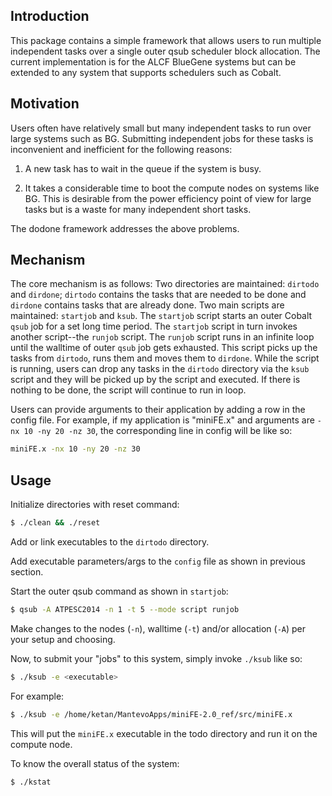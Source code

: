 Introduction
-------------

This package contains a simple framework that allows users to run multiple
independent tasks over a single outer qsub scheduler block allocation. The
current implementation is for the ALCF BlueGene systems but can be extended to
any system that supports schedulers such as Cobalt.


Motivation
-----------

Users often have relatively small but many independent tasks to run over large
systems such as BG. Submitting independent jobs for these tasks is inconvenient
and inefficient for the following reasons:

1) A new task has to wait in the queue if the system is busy.

2) It takes a considerable time to boot the compute nodes on systems like BG.
This is desirable from the power efficiency point of view for large tasks but
is a waste for many independent short tasks.

The dodone framework addresses the above problems.

Mechanism
----------

The core mechanism is as follows: Two directories are maintained: `dirtodo` and
`dirdone`; `dirtodo` contains the tasks that are needed to be done and
`dirdone` contains tasks that are already done. Two main scripts are
maintained: `startjob` and `ksub`. The `startjob` script starts an outer Cobalt
`qsub` job for a set long time period. The `startjob` script in turn invokes
another script--the `runjob` script. The `runjob` script runs in an infinite
loop until the walltime of outer `qsub` job gets exhausted. This script picks
up the tasks from `dirtodo`, runs them and moves them to `dirdone`. While the
script is running, users can drop any tasks in the `dirtodo` directory via the
`ksub` script and they will be picked up by the script and executed. If there
is nothing to be done, the script will continue to run in loop.

Users can provide arguments to their application by adding a row in the config
file. For example, if my application is "miniFE.x" and arguments are `-nx 10
-ny 20 -nz 30`, the corresponding line in config will be like so:

```bash
miniFE.x -nx 10 -ny 20 -nz 30
```

Usage
------

Initialize directories with reset command:

```bash
$ ./clean && ./reset
```

Add or link executables to the `dirtodo` directory.

Add executable parameters/args to the `config` file as shown in previous section.

Start the outer qsub command as shown in `startjob`:

```bash
$ qsub -A ATPESC2014 -n 1 -t 5 --mode script runjob
```

Make changes to the nodes (`-n`), walltime (`-t`) and/or allocation (`-A`) per your setup and choosing.

Now, to submit your "jobs" to this system, simply invoke `./ksub` like so:

```bash
$ ./ksub -e <executable>
```

For example:

```bash
$ ./ksub -e /home/ketan/MantevoApps/miniFE-2.0_ref/src/miniFE.x
```

This will put the `miniFE.x` executable in the todo directory and run it on the
compute node.

To know the overall status of the system:

```bash
$ ./kstat
```
